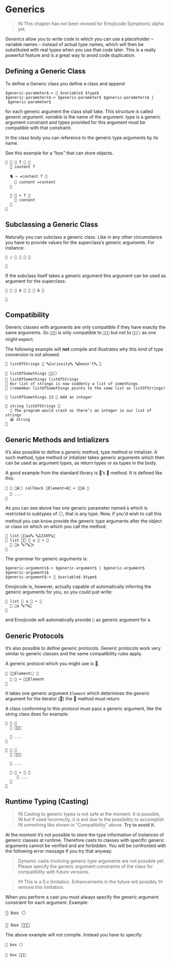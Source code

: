 # Generics

>!N This chapter has not been revised for Emojicode Symphonic alpha yet.

*Generics* allow you to write code in which you can use a placeholder – variable
names – instead of actual type names, which will then be substituted with real
types when you use that code later. This is a really powerful feature and is a
great way to avoid code duplication.

## Defining a Generic Class

To define a Generic class you define a class and append

```syntax
$generic-parameter$-> 🐚 $variable$ $type$
$generic-parameters$-> $generic-parameter$ $generic-parameters$ | $generic-parameter$
```

for each generic argument the class shall take. This structure is called
*generic argument*. *variable* is the name of the argument. *type* is a generic
argument constraint and types provided for this argument must be compatible with
that constraint.

In the class body you can reference to the generic type arguments by its name.

See this example for a “box” that can store objects.

```
🐇 🎁 🐚 T 🔵 🍇
  🍰 content T

  🐈 ✂️ =content T 🍇
    🍮 content =content
  🍉

  🐖 🎉 ➡️ T 🍇
    🍎 content
  🍉
🍉
```

## Subclassing a Generic Class

Naturally you can subclass a generic class. Like in any other circumstance you
have to provide values for the superclass’s generic arguments. For instance:

```
🐇 ☑️ 🎁 🐚 🔡 🍇

🍉
```

If the subclass itself takes a generic argument this argument can be used as
argument for the superclass:

```
🐇 🌟 🐚 A 🔵 🎁 🐚 A 🍇

🍉
```

## Compatibility

Generic classes with arguments are only compatible if they have exactly the
same arguments. So `🍨🐚🔡` is only compatible to `🍨🐚🔡` but not to
`🍨🐚⚪️` as one might expect.

The following example will **not** compile and illustrates why this
kind of type conversion is not allowed.

```!
🍦 listOfStrings 🍨 🔤Curiosity🔤 🔤Doesn’t🔤 🍆

🍰 listOfSomethings 🍨🐚⚪️
🍮 listOfSomethings listOfStrings
👴 Our list of strings is now suddenly a list of somethings
👴 (remember listOfSomethings points to the same list as listOfStrings)

🐻 listOfSomethings 13 👴 Add an integer

🔂 string listOfStrings 🍇
  👴 The program would crash as there’s an integer in our list of strings
  😀 string
🍉
```

## Generic Methods and Intializers

It’s also possible to define a generic method, type method or intializer. A such
method, type method or intializer takes generic arguments which then can be used
as argument types, as return types or as types in the body.

A good example from the standard library is 🍨’s 🐰 method. It is defined like
this:

```
🐖 🐰 🐚A⚪️ callback 🍇Element➡️A🍉 ➡️ 🍨🐚A 🍇
  👴 ...
🍉
```

As you can see above has one generic parameter named `A` which is restricted
to subtypes of ⚪️, that is any type. Now, if you'd wish to call this method
you can know provide the generic type arguments after the object or class on
which on which you call the method:

```
🍦 list 🍨🔤aa🔤 🔤12345🔤🍆
🐰 list 🐚🔡 🍇 a 🔡 ➡️ 🔡
  🍎 🍪a 🔤!🔤🍪s
🍉
```

The grammar for generic arguments is:

```syntax
$generic-arguments$-> $generic-argument$ | $generic-argument$ $generic-arguments$
$generic-argument$-> 🐚 $variable$ $type$
```

Emojicode is, however, actually capable of automatically inferring the generic
arguments for you, so you could just write:

```
🐰 list 🍇 a 🔡 ➡️ 🔡
  🍎 🍪a 🔤!🔤🍪
🍉
```

and Emojicode will automatically provide `🔡` as generic argument for `A`.

## Generic Protocols

It’s also possible to define generic protocols. Generic protocols work
very similar to generic classes and the same compatibility rules apply.

A generic protocol which you might use is 🔂.

```
🐊 🔂🐚Element⚪️ 🍇
  🐖 🍡 ➡️ 🍡🐚Element
🍉
```

It takes one generic argument `Element` which determines the generic argument
for the iterator (🍡) the 🍡 method must return.

A class conforming to this protocol must pass a generic argument, like the
string class does for example:

```
🐇 📴 🍇
  🐊 🍡🐚🔣

  👴 ...
🍉

🐋 🔡 🍇
  🐊 🔂🐚🔣

  👴 ...

  🐖 🍡 ➡️ 📴 🍇
     👴 ...
  🍉
🍇
```

## Runtime Typing (Casting)

>!N Casting to generic types is not safe at the moment. It is possible,
>!N but if used incorrectly, it is evil due to the possibility to accomplish
>!N something like shown in “Compatibility” above. **Try to avoid it.**

At the moment it’s not possible to store the type information of instances of
generic classes at runtime. Therefore casts to classes with specific generic
arguments cannot be verified and are forbidden. You will be confronted with the
following error message if you try that anyway:

> Dynamic casts involving generic type arguments are not possible yet. Please
> specify the generic argument constraints of the class for compatibility with
> future versions.

>!H This is a 0.x limitation. Enhancements in the future will possibly
>!H remove this limitation.

When you perform a cast you must always specify the generic argument constraint
for each argument. Example:

<pre class="negative-example">
🍰 box ⚪️

🔲 box 🎁🐚🔡
</pre>

The above example will not compile. Instead you have to specify:

```
🍰 box ⚪️

🔲 box 🎁🐚🔵
```

